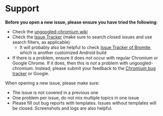 # Support

**Before you open a new issue, please ensure you have tried the following**: 

* Check the [ungoogled-chromium wiki](//ungoogled-software.github.io/ungoogled-chromium-wiki) 
* Check the [Issue Tracker](//github.com/Eloston/ungoogled-chromium/issues) (make sure to search closed issues and use search filters, as applicable)
	* It will probably also be helpful to check [Issue Tracker of Bromite](//github.com/bromite/bromite/issues), which is another customized Android build
* If there is a problem, ensure it does *not* occur with regular Chromium or Google Chrome. If it does, then this is *not* a problem with ungoogled-chromium. Instead, please submit your feedback to the [Chromium bug tracker](//bugs.chromium.org/p/chromium/issues/list) or Google.

When opening a new issue, please make sure:

* The issue is not covered in a previous one
* One problem per issue, do not mix multiple topics in one issue
* Please fill out bug reports with templates. Issues without templates will be closed. Screenshots and logs are also helpful.
